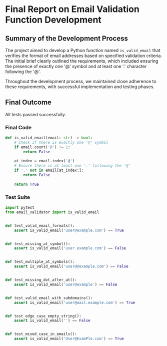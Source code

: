 # Final Report on Email Validation Function Development

## Summary of the Development Process
The project aimed to develop a Python function named `is_valid_email` that verifies the format of email addresses based on specified validation criteria. The initial brief clearly outlined the requirements, which included ensuring the presence of exactly one '@' symbol and at least one '.' character following the '@'. 

Throughout the development process, we maintained close adherence to these requirements, with successful implementation and testing phases.

## Final Outcome
All tests passed successfully.

### Final Code
```python
def is_valid_email(email: str) -> bool:
    # Check if there is exactly one '@' symbol
    if email.count('@') != 1:
        return False
    
    at_index = email.index('@')
    # Ensure there is at least one '.' following the '@'
    if '.' not in email[at_index:]:
        return False
    
    return True
```

### Test Suite
```python
import pytest
from email_validator import is_valid_email


def test_valid_email_formats():
    assert is_valid_email('user@example.com') == True


def test_missing_at_symbol():
    assert is_valid_email('user.example.com') == False


def test_multiple_at_symbols():
    assert is_valid_email('user@@example.com') == False


def test_missing_dot_after_at():
    assert is_valid_email('user@example') == False


def test_valid_email_with_subdomains():
    assert is_valid_email('user@mail.example.com') == True


def test_edge_case_empty_string():
    assert is_valid_email('') == False


def test_mixed_case_in_emails():
    assert is_valid_email('User@ExamPle.com') == True
```